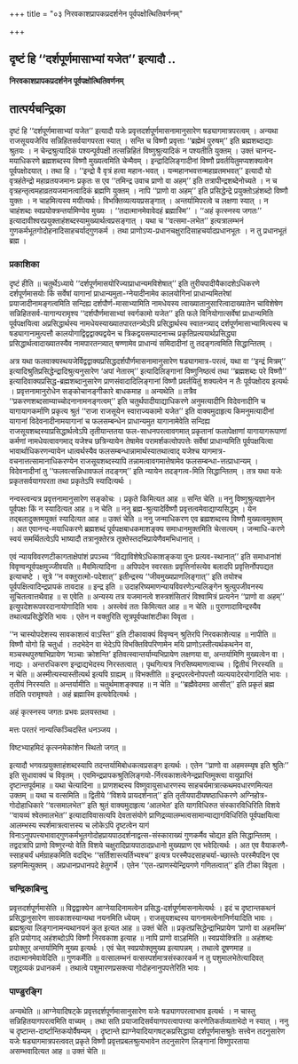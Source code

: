 +++
title = "०३ निरवकाशप्रापकप्रदर्शनेन पूर्वपक्षोत्थितिवर्णनम्"

+++


## दृष्टं हि ‘‘दर्शपूर्णमासाभ्यां यजेत’’ इत्यादौ ..

**निरवकाशप्रापकप्रदर्शनेन पूर्वपक्षोत्थितिवर्णनम्**

## **तात्पर्यचन्द्रिका**

दृष्टं हि ‘‘दर्शपूर्णमासाभ्यां यजेत’’ इत्यादौ यजेः प्रवृत्तदर्शपूर्णमासनामानुसारेण षड्यागमात्रपरत्वम् । अन्यथा राजसूययजेरिव सन्निहितसर्वयागपरता स्यात् । सन्ति च विष्णौ प्रवृत्ताः ‘‘ब्रह्मेमं पुरुषम्’’ इति ब्रह्मशब्दाद्याः श्रुतयः । न चेन्द्रश्रुत्यादिकं पश्यन्पूर्वपक्षी तत्सन्निहितं विष्णुश्रुत्यादिकं न पश्यतीति युक्तम् । उक्तं चानन्द-मयाधिकरणे ब्रह्मशब्दस्य विष्णौ मुख्यत्वमिति चेन्मैवम् । इन्द्रादिलिङ्गादीनां विष्णौ प्रवर्तयितुमप्यशक्यत्वेन पूर्वपक्षोदयात् । तथा हि । ‘‘इन्द्रो वै वृत्रं हत्वा महान-भवत् । यन्महानभवत्तन्महाव्रतमभवत्’’ इत्यादौ यो वृत्रहंतेन्द्रो महाव्रतयजमानः प्रकृतः स एव ‘‘तमिन्द्र उवाच प्राणो वा अहम्’’ इति तत्रापीन्द्रशब्देनोच्यते । न च वृत्रहन्तृत्वमहाव्रतयजमानत्वादिकं ब्रह्मणि युक्तम् । नापि ‘‘प्राणो वा अहम्’’ इति प्रसिद्धेन्द्रे प्रयुक्तोऽहंशब्दो विष्णौ युक्तः । न चाहमित्यस्य मयीत्यर्थः। विभक्तिव्यत्ययप्रसङ्गात् । अन्तर्यामिपरत्वे च लक्षणा स्यात् । न चाहंशब्दः स्वप्रयोक्त्रन्तर्यामिण्येव मुख्यः । ‘‘तदात्मानमेवावेदहं ब्रह्मास्मि’’ । ‘‘अहं कृत्स्नस्य जगतः’’ इत्यादावीश्वरप्रयुक्ताहंशब्दस्यामुख्यार्थत्वप्रसङ्गात् । यथा च ‘‘वत्समा-लभेत’’ इत्यत्रालम्भनं गुणकर्मभूतगोदोहनादिसाहचर्याद्गुणकर्म । तथा प्राणोऽप्य-प्रधानचक्षुरादिसाहचर्यादप्रधानभूतः । न तु प्रधानभूतं ब्रह्म ।

### **प्रकाशिका**

दृष्टं हीति ॥ चतुर्थेऽध्याये ‘‘दर्शपूर्णमासयोरिज्याप्राधान्यमविशेषात्’’ इति तुरीयपादीयैकादशेऽधिकरणे दर्शपूर्णमासयोः किं सर्वेषां यागानां प्राधान्यमुता-ग्नेयादीनामेव कालयोगिनां प्राधान्यमितरेषां प्रयाजादीनामङ्गत्वमिति सन्दिह्य दर्शपौर्ण-मासाभ्यामिति नामधेयस्य त्वाख्यातानुसारित्वादाख्यातेन चाविशेषेण सन्निहितसर्व-यागान्परामृश्य ‘‘दर्शपौर्णमासाभ्यां स्वर्गकामो यजेत’’ इति फले विनियोगात्सर्वेषां प्राधान्यमिति पूर्वपक्षयित्वा अप्रसिद्धार्थस्य नामधेयस्याख्यातपारतन्त्र्येऽपि प्रसिद्धार्थस्य स्वातन्त्र्याद् दर्शपूर्णमासाभ्यामित्यस्य च षड्यागानामुत्पत्तौ कालयोगाद्विद्वद्वाक्यद्वयेन च त्रिकद्वयसम्पादनाच्च प्रकृतिप्रत्ययार्थप्रसिद्ध्या प्रसिद्धार्थत्वादाख्यातस्यैव नामपारतन्त्र्यात् षण्णामेव प्राधान्यं समिदादीनां तु तदङ्गत्वमिति सिद्धान्तितम् ।

अत्र यथा फलवाक्यस्थयजेर्विद्वद्वाक्यप्रसिद्धदर्शपौर्णमासनामानुसारेण षड्यागमात्र-परत्वं, यथा वा ‘‘इन्द्रं मित्रम्’’ इत्यादिश्रुतिप्रसिद्धेन्द्रादिश्रुत्यनुसारेण ‘अपां नेतारम्’’ इत्यादिलिङ्गानां विष्णुनिष्ठत्वं तथा ‘‘ब्रह्मशब्दः परे विष्णौ’’ इत्यादिवाक्यप्रसिद्ध-ब्रह्मशब्दानुसारेण प्राणसंवादादिलिङ्गानां विष्णौ प्रवर्तयितुं शक्यत्वेन न तैः पूर्वपक्षोदय इत्यर्थः । प्रवृत्तनामानुरोधेन सङ्कोचानङ्गीकारे बाधकमाह ॥ अन्यथेति ॥ तत्रैव ‘‘प्रकरणशब्दसाम्याच्चोदनानामनङ्गत्वम्’’ इति चतुर्थपादीयाद्याधिकरणे अनुमत्यादीनि विदेवनादीनि च यागायागकर्माणि प्रकृत्य श्रुतं ‘‘राजा राजसूयेन स्वाराज्यकामो यजेत’’ इति वाक्यमुदाहृत्य किमनुमत्यादीनां यागानां विदेवनादीनामयागानां च फलसम्बन्धेन प्राधान्यमुत यागानामेवेति सन्दिह्य राजसूयशब्दस्याप्रसिद्धार्थत्वेऽपि तृतीयान्ततया फल-साधनपरत्वावगमात् प्रकृतानां फलापेक्षाणां यागायागरूपाणां कर्मणां नामधेयत्वावगमाद् यजेश्च छत्रिन्यायेन तेषामेव परामर्शकत्वोपपत्तेः सर्वेषां प्राधान्यमिति पूर्वपक्षयित्वा भावार्थाधिकरणन्यायेन धात्वर्थस्यैव फलसम्बन्धान्नामार्थस्यातथात्वाद् यजेश्च यागमात्र-वचनात्तत्सामानाधिकरण्येन राजसूयशब्दस्यापि तन्नामत्वावगमात्तेषामेव फलसम्बन्धा-त्तत्प्राधान्यम् । विदेवनादीनां तु ‘‘फलवत्सन्निधावफलं तदङ्गम्’’ इति न्यायेन तदङ्गत्व-मिति सिद्धान्तितम् । तत्र यथा यजेः प्रकृतसर्वयागपरता तथा प्रकृतेऽपि स्यादित्यर्थः ।

नन्वस्त्वन्यत्र प्रवृत्तनामानुसारेण सङ्कोचः । प्रकृते किमित्यत आह ॥ सन्ति चेति ॥ ननु विष्णुश्रुत्यज्ञानेन पूर्वपक्षः किं न स्यादित्यत आह ॥ न चेति ॥ ननु ब्रह्म-श्रुत्यादेर्विष्णौ प्रवृत्तत्वमेवाद्याप्यसिद्धम् । येन तद्बलादुक्तमयुक्तं स्यादित्यत आह ॥ उक्तं चेति ॥ ननु जन्माधिकरण एव ब्रह्मशब्दस्य विष्णौ मुख्यत्वमुक्तम् । अत एवानन्द-मयाधिकरणे ब्रह्मशब्दं पूर्वपक्षबाधकमाशङ्क्य समाधानमुक्तमिति चेत्सत्यम् । जन्माधि-करणे स्वयं समर्थितत्वेऽपि भाष्यादौ तत्रानुक्तेरत्र तूक्तेस्तदभिप्रायेणैवमभिधानात् ।

एवं न्यायविवरणटीकागताक्षेपांशं प्रपञ्च्य ‘‘विद्याविशेषेऽधिकाशङ्कया पुनः प्रत्यव-स्थानात्’’ इति समाधानांशं विवृण्वन्पूर्वपक्षमुज्जीवयति ॥ मैवमित्यादिना ॥ अपिपदेन स्वरसतः प्रवृत्तिर्नास्त्येव बलादपि प्रवृत्तिर्नोपपद्यत इत्याचष्टे । सूत्रे ‘‘न वक्तुरात्मो-पदेशात्’’ इतीन्द्रस्य ‘‘जीवमुख्यप्राणलिङ्गात्’’ इति तयोश्च पूर्वपक्षित्वादिन्द्रप्रापकं तावदाह ॥ इन्द्र इति ॥ उदाहरिष्यमाणन्यायविवरणेऽन्यलिङ्गेन श्रुत्युपजीवनस्य सूचितत्वात्तथैवाह ॥ स एवेति ॥ अन्यस्य तत्र यजमानत्वे शस्त्रशंसितारं विश्वामित्रं प्रत्यनेन ‘‘प्राणो वा अहम्’’ इत्युपदेशरूपवरदानायोगादिति भावः । अस्त्वेवं ततः किमित्यत आह ॥ न चेति ॥ पुराणादाविन्द्रस्यैव तथात्वप्रसिद्धेरिति भावः । एतेन न वक्तुरिति सूत्रपूर्वपक्षांशटीका विवृता ।

‘‘न चास्योपदेशस्य सावकाशत्वं वाऽस्ति’’ इति टीकावाक्यं विवृण्वन् श्रुतिरपि निरवकाशेत्याह ॥ नापीति ॥ विष्णौ योगो हि चतुर्धा । तदभेदेन वा भेदेऽपि विभक्तिविपरिणामेन मयि प्राणोऽस्तीत्यर्थकथनेन वा, मञ्चस्थपुरुषाभिप्रायेण ‘मञ्चाः क्रोशन्ति’ इतिवत्स्वान्तर्याम्यभिप्रायेण लक्षणया वा, अन्तर्यामिणि मुख्यत्वेन वा । नाद्यः । अन्तरधिकरण इन्द्राद्यभेदस्य निरस्तत्वात् । पृथगित्यत्र निरसिष्यमाणत्वाच्च । द्वितीयं निरस्यति ॥ न चेति ॥ अस्मीत्यस्यास्तीत्यर्थ इत्यपि ग्राह्यम् ॥ विभक्तीति ॥ इन्द्रपरत्वेनोपपत्तौ व्यत्ययादेरयोगादिति भावः । तृतीयं निरस्यति ॥ अन्तर्यामीति ॥ चतुर्थमाशङ्क्याह ॥ न चेति ॥ ‘‘ब्रह्मैवेदमग्र आसीत्’’ इति प्रकृतं ब्रह्म तदिति परामृश्यते । अहं ब्रह्मास्मि इत्यवेदित्यर्थः ।

अहं कृत्स्नस्य जगतः प्रभवः प्रलयस्तथा ।

मत्तः परतरं नान्यत्किञ्चिदस्ति धनञ्जय ।

विष्टभ्याहमिदं कृत्स्नमेकांशेन स्थितो जगत् ॥

इत्यादौ भगवत्प्रयुक्ताहंशब्दस्यापि तदन्तर्यामिबोधकत्वप्रसङ्ग इत्यर्थः । एतेन ‘‘प्राणो वा अहमस्म्यृष इति श्रुतिः’’ इति सुधावाक्यं च विवृतम् । एवमिन्द्रप्रापकश्रुतिलिङ्गयो-र्निरवकाशत्वेनेन्द्रप्राप्तिमुक्त्वा वायुप्राप्तिं दृष्टान्तपूर्वमाह ॥ यथा चेत्यादिना ॥ प्राणशब्दस्य विष्णुवायुसाधारणस्य साहचर्यमात्रात्कथमवधारणमित्यत उक्तम् ॥ यथा च वत्समिति ॥ द्वितीये ‘‘विशये प्रायदर्शनात्’’ इति तृतीयपादीयषष्ठाधिकरणे अग्निहोत्र-गोदोहाधिकारे ‘‘वत्समालभेत’’ इति श्रुतं वाक्यमुदाहृत्य ‘आलभेत’ इति यागविधिरुत संस्कारविधिरिति विशये ‘‘वायव्यं श्वेतमालभेत’’ इत्यादाविवासत्यपि देवतासंयोगे प्राणिद्रव्यालम्भत्वसामान्याद्यागविधिरिति पूर्वपक्षयित्वा आलम्भस्य स्पर्शमात्रत्वात्तस्य च लोकेऽपि दृष्टत्वेन यागं विनाऽनुपपत्त्यभावाद्गुणकर्मभूतगोदोहप्रायपाठदर्शनाद्वत्स-संस्काराख्यं गुणकर्मैव चोद्यत इति सिद्धान्तितम् । तद्वदत्रापि प्राणो विष्णुरन्यो वेति विशये चक्षुरादिप्रायपाठादप्रधानो मुख्यप्राण एव भवेदित्यर्थः । अत एव वैयाकरणै-स्साहचर्यं धर्मग्राहकमिति वदद्भिः ‘‘सर्तिशास्त्यर्तिभ्यश्च’’ इत्यत्र परस्मैपदसाहचर्या-च्छास्तेः परस्मैपदिन एव ग्रहणमित्युक्तम् । अप्रधानप्रधानपदे हेतुगर्भे । एतेन ‘‘एत-त्प्राणस्येन्द्रियगणे गणितत्वात्’’ इति टीका विवृता ।

### **चन्द्रिकाबिन्दु**

प्रवृत्तदर्शपूर्णमासेति ॥ विद्वद्वाक्येन आग्नेयादिनामत्वेन प्रसिद्ध-दर्शपूर्णमासनामेत्यर्थः । इदं च दृष्टान्तकथनं प्रसिद्धानुसारेण सावकाशस्यान्यथा नयनमिति ध्येयम् । राजसूयशब्दस्य यागनामत्वेनानिर्णयादिति भावः । ब्रह्मश्रुत्या लिङ्गानामन्यथानयनं कुत इत्यत आह ॥ उक्तं चेति ॥ प्रकृतप्रसिद्धेन्द्राभिप्रायेण ‘प्राणो वा अहमस्मि’ इति प्रयोगाद् अहंशब्दोऽपि विष्णौ निरवकाश इत्याह ॥ नापि प्राणो वाऽहमिति ॥ स्वप्रयोक्त्रिति ॥ अहंशब्दः प्रयोक्तुर् अन्तर्यामिणि मुख्य इत्यर्थः । एवं चेत् स्वप्रयोक्तृमुख्य इत्यापन्नम् । तथात्वे दूषणमाह ॥ तदात्मानमेवावेदिति ॥ गुणकर्मेति ॥ वत्सालम्भनं वत्सस्पर्शमात्रसंस्कारकर्म न तु पशुमालभेतेत्यादिवत् पशुद्रव्यकं प्रधानकर्म । तथात्वे पशुमारणप्रसक्त्या गोदोहनानुपपत्तेरिति भावः ।

### **पाण्डुरङ्गि**

अन्यथेति ॥ आग्नेयादिषट्के प्रवृत्तदर्शपूर्णमासानुसारेण यजेः षड्यागपरत्वाभाव इत्यर्थः । न चास्तु सन्निहितयागपरत्वमिति वाच्यम् । तथा सति प्रयाजादिसर्वयागपरत्वापत्त्या करणेतिकर्तव्यताभेदो न स्यात् । ननु च दृष्टान्त-दार्ष्टान्तिकयोर्वैषम्यम् । दृष्टान्ते ह्याग्नेयादियागषट्कप्रसिद्धाया दर्शपूर्णमासश्रुतेः सत्त्वेन तदनुसारेण यजेः षड्यागमात्रपरत्ववत् प्रकृते विष्णौ प्रवृत्तप्रबलश्रुत्यभावेन तदनुसारेण लिङ्गानां विष्णुपरताया असम्भवादित्यत आह ॥ उक्तं चेति ॥

